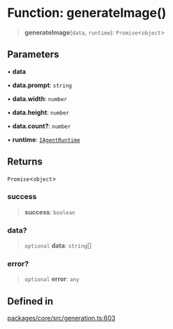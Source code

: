 # Function: generateImage()

> **generateImage**(`data`, `runtime`): `Promise`\<`object`\>

## Parameters

• **data**

• **data.prompt**: `string`

• **data.width**: `number`

• **data.height**: `number`

• **data.count?**: `number`

• **runtime**: [`IAgentRuntime`](../interfaces/IAgentRuntime.md)

## Returns

`Promise`\<`object`\>

### success

> **success**: `boolean`

### data?

> `optional` **data**: `string`[]

### error?

> `optional` **error**: `any`

## Defined in

[packages/core/src/generation.ts:603](https://github.com/ai16z/eliza/blob/main/packages/core/src/generation.ts#L603)
